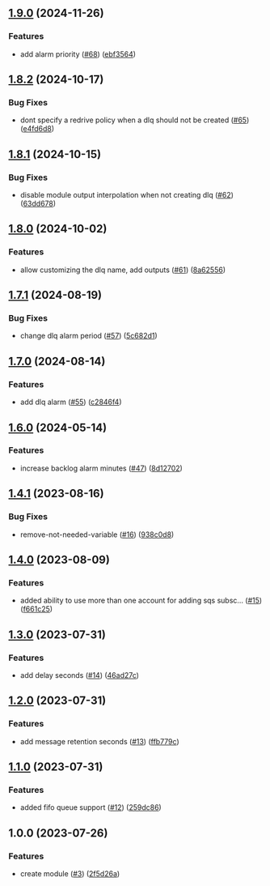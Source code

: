 ## [1.9.0](https://github.com/justtrackio/terraform-aws-sqs/compare/v1.8.2...v1.9.0) (2024-11-26)


### Features

* add alarm priority ([#68](https://github.com/justtrackio/terraform-aws-sqs/issues/68)) ([ebf3564](https://github.com/justtrackio/terraform-aws-sqs/commit/ebf3564fa0a1d07175ae0c264fe98e090e02816a))

## [1.8.2](https://github.com/justtrackio/terraform-aws-sqs/compare/v1.8.1...v1.8.2) (2024-10-17)


### Bug Fixes

* dont specify a redrive policy when a dlq should not be created ([#65](https://github.com/justtrackio/terraform-aws-sqs/issues/65)) ([e4fd6d8](https://github.com/justtrackio/terraform-aws-sqs/commit/e4fd6d8c31df5629aea33b37dfa3bd11ae471548))

## [1.8.1](https://github.com/justtrackio/terraform-aws-sqs/compare/v1.8.0...v1.8.1) (2024-10-15)


### Bug Fixes

* disable module output interpolation when not creating dlq ([#62](https://github.com/justtrackio/terraform-aws-sqs/issues/62)) ([63dd678](https://github.com/justtrackio/terraform-aws-sqs/commit/63dd6781972386549cd8756517a6e32c6d453a45))

## [1.8.0](https://github.com/justtrackio/terraform-aws-sqs/compare/v1.7.1...v1.8.0) (2024-10-02)


### Features

* allow customizing the dlq name, add outputs ([#61](https://github.com/justtrackio/terraform-aws-sqs/issues/61)) ([8a62556](https://github.com/justtrackio/terraform-aws-sqs/commit/8a625567befbf3cc11dbe04af8151be38c17beab))

## [1.7.1](https://github.com/justtrackio/terraform-aws-sqs/compare/v1.7.0...v1.7.1) (2024-08-19)


### Bug Fixes

* change dlq alarm period ([#57](https://github.com/justtrackio/terraform-aws-sqs/issues/57)) ([5c682d1](https://github.com/justtrackio/terraform-aws-sqs/commit/5c682d1e93dd531d9fb18f23be6c6f08cf250ea1))

## [1.7.0](https://github.com/justtrackio/terraform-aws-sqs/compare/v1.6.0...v1.7.0) (2024-08-14)


### Features

* add dlq alarm ([#55](https://github.com/justtrackio/terraform-aws-sqs/issues/55)) ([c2846f4](https://github.com/justtrackio/terraform-aws-sqs/commit/c2846f43a82c021474ba218634b6f80984fc731e))

## [1.6.0](https://github.com/justtrackio/terraform-aws-sqs/compare/v1.5.0...v1.6.0) (2024-05-14)


### Features

* increase backlog alarm minutes ([#47](https://github.com/justtrackio/terraform-aws-sqs/issues/47)) ([8d12702](https://github.com/justtrackio/terraform-aws-sqs/commit/8d127025a0e4f11117de532124a8138efaf4a4bb))

## [1.4.1](https://github.com/justtrackio/terraform-aws-sqs/compare/v1.4.0...v1.4.1) (2023-08-16)


### Bug Fixes

* remove-not-needed-variable ([#16](https://github.com/justtrackio/terraform-aws-sqs/issues/16)) ([938c0d8](https://github.com/justtrackio/terraform-aws-sqs/commit/938c0d8151212e96341d1c95ba500380e1c28a3d))

## [1.4.0](https://github.com/justtrackio/terraform-aws-sqs/compare/v1.3.0...v1.4.0) (2023-08-09)


### Features

* added ability to use more than one account for adding sqs subsc… ([#15](https://github.com/justtrackio/terraform-aws-sqs/issues/15)) ([f661c25](https://github.com/justtrackio/terraform-aws-sqs/commit/f661c2559c4285a69e8d0abe404a2832b5ebcb8c))

## [1.3.0](https://github.com/justtrackio/terraform-aws-sqs/compare/v1.2.0...v1.3.0) (2023-07-31)


### Features

* add delay seconds ([#14](https://github.com/justtrackio/terraform-aws-sqs/issues/14)) ([46ad27c](https://github.com/justtrackio/terraform-aws-sqs/commit/46ad27c244e00b74d84bd8ea9acfc51fa716087c))

## [1.2.0](https://github.com/justtrackio/terraform-aws-sqs/compare/v1.1.0...v1.2.0) (2023-07-31)


### Features

* add message retention seconds ([#13](https://github.com/justtrackio/terraform-aws-sqs/issues/13)) ([ffb779c](https://github.com/justtrackio/terraform-aws-sqs/commit/ffb779c74a5421bade64a6186b938e5c8a37cddf))

## [1.1.0](https://github.com/justtrackio/terraform-aws-sqs/compare/v1.0.0...v1.1.0) (2023-07-31)


### Features

* added fifo queue support ([#12](https://github.com/justtrackio/terraform-aws-sqs/issues/12)) ([259dc86](https://github.com/justtrackio/terraform-aws-sqs/commit/259dc863c87c76af32a54f4a0e8c39f98a90cf16))

## 1.0.0 (2023-07-26)


### Features

* create module ([#3](https://github.com/justtrackio/terraform-aws-sqs/issues/3)) ([2f5d26a](https://github.com/justtrackio/terraform-aws-sqs/commit/2f5d26a891af10af8317a9e03dc3eac6a33b928f))
